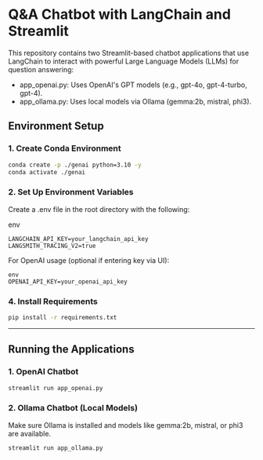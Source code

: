 #  Q&A Chatbot with LangChain and Streamlit

This repository contains two Streamlit-based chatbot applications that use LangChain to interact with powerful Large Language Models (LLMs) for question answering:

- app_openai.py: Uses OpenAI's GPT models (e.g., gpt-4o, gpt-4-turbo, gpt-4).
- app_ollama.py: Uses local models via Ollama (gemma:2b, mistral, phi3).

##  Environment Setup

### 1. Create Conda Environment

```bash
conda create -p ./genai python=3.10 -y
conda activate ./genai
```
### 2. Set Up Environment Variables

Create a .env file in the root directory with the following:

env
```
LANGCHAIN_API_KEY=your_langchain_api_key
LANGSMITH_TRACING_V2=true
```

For OpenAI usage (optional if entering key via UI):
```
env
OPENAI_API_KEY=your_openai_api_key
```

### 4. Install Requirements

```bash
pip install -r requirements.txt
```

---

##  Running the Applications

### 1. OpenAI Chatbot

```bash
streamlit run app_openai.py
```

### 2. Ollama Chatbot (Local Models)

Make sure Ollama is installed and models like gemma:2b, mistral, or phi3 are available.

```bash
streamlit run app_ollama.py
```